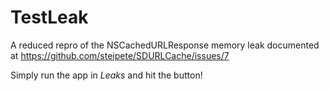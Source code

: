 TestLeak
========

A reduced repro of the NSCachedURLResponse memory leak documented at https://github.com/steipete/SDURLCache/issues/7

Simply run the app in _Leaks_ and hit the button!
